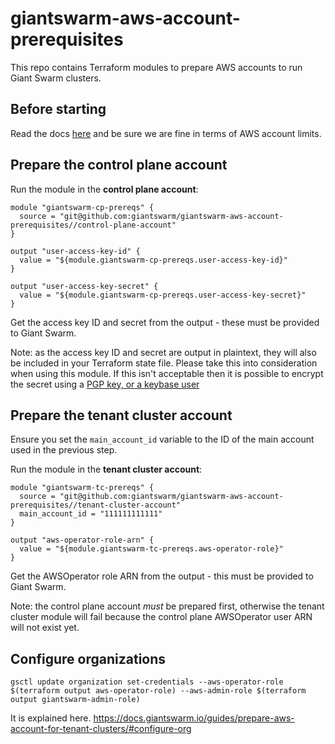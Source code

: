 # giantswarm-aws-account-prerequisites
This repo contains Terraform modules to prepare AWS accounts to run Giant Swarm clusters.

## Before starting
Read the docs [here](https://docs.giantswarm.io/guides/prepare-aws-account-for-tenant-clusters/) and be sure we are fine in terms of AWS account limits.

## Prepare the control plane account

Run the module in the **control plane account**:

```hcl
module "giantswarm-cp-prereqs" {
  source = "git@github.com:giantswarm/giantswarm-aws-account-prerequisites//control-plane-account"
}

output "user-access-key-id" {
  value = "${module.giantswarm-cp-prereqs.user-access-key-id}"
}

output "user-access-key-secret" {
  value = "${module.giantswarm-cp-prereqs.user-access-key-secret}"
}
```

Get the access key ID and secret from the output - these must be provided to Giant Swarm.

Note: as the access key ID and secret are output in plaintext, they will also be included in your
Terraform state file. Please take this into consideration when using this module. If this isn't
acceptable then it is possible to encrypt the secret using a [PGP key, or a keybase user](https://www.terraform.io/docs/providers/aws/r/iam_access_key.html#pgp_key)

## Prepare the tenant cluster account

Ensure you set the `main_account_id` variable to the ID of the main account used in the previous step.

Run the module in the **tenant cluster account**:

```hcl
module "giantswarm-tc-prereqs" {
  source = "git@github.com:giantswarm/giantswarm-aws-account-prerequisites//tenant-cluster-account"
  main_account_id = "111111111111"
}

output "aws-operator-role-arn" {
  value = "${module.giantswarm-tc-prereqs.aws-operator-role}"
}
```

Get the AWSOperator role ARN from the output - this must be provided to Giant Swarm.

Note: the control plane account _must_ be prepared first, otherwise the tenant cluster module will fail
because the control plane AWSOperator user ARN will not exist yet.

## Configure organizations

`gsctl update organization set-credentials --aws-operator-role $(terraform output aws-operator-role) --aws-admin-role $(terraform output giantswarm-admin-role)`

It is explained here.
https://docs.giantswarm.io/guides/prepare-aws-account-for-tenant-clusters/#configure-org

